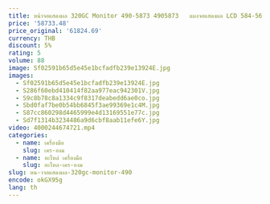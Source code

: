 ```yaml
---
title: หน้าจอแสดงผล 320GC Monitor 490-5873 4905873   แผงจอแสดงผล LCD 584-5631 5845631
price: '58733.48'
price_original: '61824.69'
currency: THB
discount: 5%
rating: 5
volume: 88
image: Sf02591b65d5e45e1bcfadfb239e13924E.jpg
images:
  - Sf02591b65d5e45e1bcfadfb239e13924E.jpg
  - S286f60ebd410414f82aa977eac942301V.jpg
  - S9c8b78c8a1334c9f8317deabedd6ae0co.jpg
  - Sbd0faf7be0b54bb6845f3ae99369e1c4M.jpg
  - S87cc860298d4465999e4d13169551e77c.jpg
  - Sd7f1314b3234486a9d6cbf8aab11efe6Y.jpg
video: 4000244674721.mp4
categories:
  - name: เครื่องมือ
    slug: เคร-องม
  - name: อะไหล่ เครื่องมือ
    slug: อะไหล-เคร-องม
slug: หน-าจอแสดงผล-320gc-monitor-490
encode: okGX95g
lang: th
---
```

  